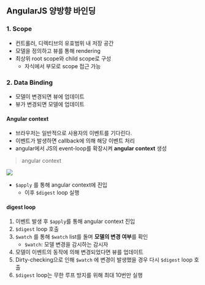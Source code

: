 ## AngularJS 양방향 바인딩

### 1. Scope

- 컨트롤러, 디렉티브의 유효범위 내 저장 공간
- 모델을 정의하고 뷰를 통해 rendering
- 최상위 root scope와 child scope로 구성
  - 자식에서 부모로 scope 접근 가능



### 2. Data Binding

- 모델이 변경되면 뷰에 업데이트
- 뷰가 변경되면 모델에 업데이트



#### Angular context

- 브라우저는 일반적으로 사용자의 이벤트를 기다린다.
- 이벤트가 발생하면 callback에 의해 해당 이벤트 처리
- angular에서 JS의 event-loop를 확장시켜 **angular context** 생성



> angular context

![](https://t1.daumcdn.net/cfile/tistory/99BA82405C449F2C35)

- `$apply` 를 통해 angular context에 진입
  - 이후 `$digest` loop 실행



#### digest loop

1. 이벤트 발생 후 `$apply`를 통해 angular context 진입
2. `$digest` loop 호출
3. `$watch` 를 통해 `$watch` list를 돌며 **모델의 변경 여부**를 확인
   - `$watch`: 모델 변경을 감시하는 감시자
4. 모델이 이벤트의 동작에 의해 변경되었다면 뷰를 업데이트
5. Dirty-checking으로 인해 `$watch` 에 변경이 발생했을 경우 다시 `$digest` loop 호출
6. `$digest` loop는 무한 루프 방지를 위해 최대 10번만 실행







